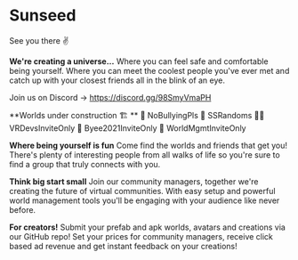 # Sunseed
See you there ✌️

**We're creating a universe...**
Where you can feel safe and comfortable being yourself. Where you can meet the coolest people you've ever met and catch up with your closest friends all in the blink of an eye.

Join us on Discord -> https://discord.gg/98SmyVmaPH

**Worlds under construction 🏗 **
🛑 NoBullyingPls
👻 SSRandoms
👨‍💻VRDevsInviteOnly
🥳 Byee2021InviteOnly
🤴 WorldMgmtInviteOnly

**Where being yourself is fun**
Come find the worlds and friends that get you! There's plenty of interesting people from all walks of life so you're sure to find a group that truly connects with you.

**Think big start small**
Join our community managers, together we're creating the future of virtual communities. With easy setup and powerful world management tools you'll be engaging with your audience like never before.

**For creators!**
Submit your prefab and apk worlds, avatars and creations via our GitHub repo! Set your prices for community managers, receive click based ad revenue and get instant feedback on your creations! 
